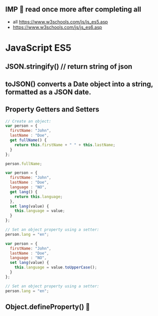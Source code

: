 ## IMP 🚀  read once more  after completing all 
- all  https://www.w3schools.com/js/js_es5.asp
- https://www.w3schools.com/js/js_es6.asp

# JavaScript ES5

## JSON.stringify() // return string of json 
## toJSON() converts a Date object into a string, formatted as a JSON date.

##  Property Getters and Setters 
```js
// Create an object:
var person = {
  firstName: "John",
  lastName : "Doe",
  get fullName() {
    return this.firstName + " " + this.lastName;
  }
};

person.fullName;
```

```js
var person = {
  firstName: "John",
  lastName : "Doe",
  language : "NO",
  get lang() {
    return this.language;
  },
  set lang(value) {
    this.language = value;
  }
};

// Set an object property using a setter:
person.lang = "en";

```

```js
var person = {
  firstName: "John",
  lastName : "Doe",
  language : "NO",
  set lang(value) {
    this.language = value.toUpperCase();
  }
};

// Set an object property using a setter:
person.lang = "en";

```

## Object.defineProperty() 🚀 